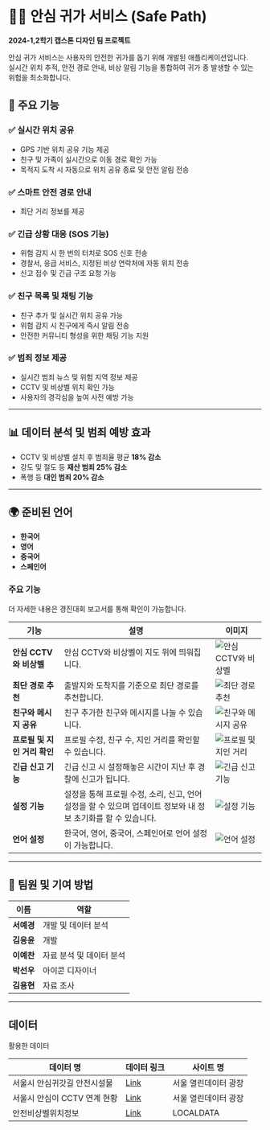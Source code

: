 # 🚶‍♀️ 안심 귀가 서비스 (Safe Path)  
**2024-1,2학기 캡스톤 디자인 팀 프로젝트**  

안심 귀가 서비스는 사용자의 안전한 귀가를 돕기 위해 개발된 애플리케이션입니다.  
실시간 위치 추적, 안전 경로 안내, 비상 알림 기능을 통합하여 귀가 중 발생할 수 있는 위험을 최소화합니다.  


## 📌 주요 기능  
### ✅ 실시간 위치 공유  
- GPS 기반 위치 공유 기능 제공  
- 친구 및 가족이 실시간으로 이동 경로 확인 가능  
- 목적지 도착 시 자동으로 위치 공유 종료 및 안전 알림 전송  

### ✅ 스마트 안전 경로 안내  
- 최단 거리 정보를 제공  

### ✅ 긴급 상황 대응 (SOS 기능)  
- 위험 감지 시 한 번의 터치로 SOS 신호 전송  
- 경찰서, 응급 서비스, 지정된 비상 연락처에 자동 위치 전송  
- 신고 접수 및 긴급 구조 요청 가능  

### ✅ 친구 목록 및 채팅 기능  
- 친구 추가 및 실시간 위치 공유 가능  
- 위험 감지 시 친구에게 즉시 알림 전송  
- 안전한 커뮤니티 형성을 위한 채팅 기능 지원  

### ✅ 범죄 정보 제공  
- 실시간 범죄 뉴스 및 위험 지역 정보 제공  
- CCTV 및 비상벨 위치 확인 가능  
- 사용자의 경각심을 높여 사전 예방 가능  

---

## 📊 데이터 분석 및 범죄 예방 효과  
- CCTV 및 비상벨 설치 후 범죄율 평균 **18% 감소**  
- 강도 및 절도 등 **재산 범죄 25% 감소**  
- 폭행 등 **대인 범죄 20% 감소**  

---

## 🌍 준비된 언어
- **한국어**
- **영어**
- **중국어**
- **스페인어**


### 주요 기능

더 자세한 내용은 경진대회 보고서를 통해 확인이 가능합니다.

| 기능          | 설명                                      | 이미지                                |
|---------------|-------------------------------------------|---------------------------------------|
| **안심 CCTV와 비상벨** | 안심 CCTV와 비상벨이 지도 위에 띄워집니다. | ![안심 CCTV와 비상벨](https://github.com/user-attachments/assets/37e7d76c-6fa4-46f4-815b-b9d9747b2587) |
| **최단 경로 추천**  | 출발지와 도착지를 기준으로 최단 경로를 추천합니다. | ![최단 경로 추천](https://github.com/user-attachments/assets/b766091b-5747-45c2-b293-85c80a47f189)  |
| **친구와 메시지 공유** | 친구 추가한 친구와 메시지를 나눌 수 있습니다. | ![친구와 메시지 공유](https://github.com/user-attachments/assets/0ae4d168-d65d-4ec2-953c-7d7d6623ef8f) |
| **프로필 및 지인 거리 확인** | 프로필 수정, 친구 수, 지인 거리를 확인할 수 있습니다. | ![프로필 및 지인 거리](https://github.com/user-attachments/assets/f87ac14c-d66f-49b2-85c3-23bfba6a9770)|
| **긴급 신고 기능** | 긴급 신고 시 설정해놓은 시간이 지난 후 경찰에 신고가 됩니다. | ![긴급 신고 기능](https://github.com/user-attachments/assets/8f67fb23-7c54-4477-808a-b66b0744d635)|
| **설정 기능** | 설정을 통해 프로필 수정, 소리, 신고, 언어 설정을 할 수 있으며 업데이트 정보와 내 정보 초기화를 할 수 있습니다. | ![설정 기능](https://github.com/user-attachments/assets/6da1fec8-1cfc-466f-ba7c-8a2d646ba00e) |
| **언어 설정** | 한국어, 영어, 중국어, 스페인어로 언어 설정이 가능합니다. | ![언어 설정](https://github.com/user-attachments/assets/6c26dd05-6625-48c0-9b3f-b24dcf793401) |


---


## 🏅 팀원 및 기여 방법

| 이름 | 역할 | 
|------|-----------------|
| **서예경** | 개발 및 데이터 분석 | 
| **김응윤** | 개발 | 
| **이예찬** | 자료 분석 및 데이터 분석 | 
| **박선우** | 아이콘 디자이너  |
| **김용현** | 자료 조사 | 

---

## 데이터  
  
활용한 데이터 
  
| 데이터 명 | 데이터 링크 | 사이트 명 |
| ------ | ------ | ------ |
| 서울시 안심귀갓길 안전시설물 | [Link](http://data.seoul.go.kr/dataList/OA-21696/S/1/datasetView.do) | 서울 열린데이터 광장 |
| 서울시 안심이 CCTV 연계 현황 | [Link](http://data.seoul.go.kr/dataList/OA-20923/S/1/datasetView.do) | 서울 열린데이터 광장 |
| 안전비상벨위치정보 | [Link](http://data.seoul.go.kr/dataList/OA-20923/S/1/datasetView.do) | LOCALDATA |
